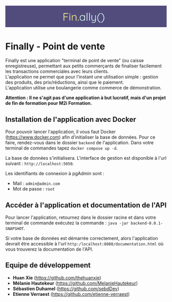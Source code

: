 <center> 

![Logo Finally](./docs/finally-logo.png)

</center>

# Finally - Point de vente
Finally est une application "terminal de point de vente" (ou caisse enregistreuse), permettant aux petits commerçants de finaliser facilement les transactions commerciales avec leurs clients. <br>
L'application ne permet que pour l'instant une utilisation simple : gestion des produits, des prix/réductions, ainsi que le paiement. <br>
L'application utilise une boulangerie comme commerce de démonstration.
<br>

**Attention : Il ne s'agit pas d'une application à but lucratif, mais d'un projet de fin de formation pour M2i Formation.**

## Installation de l'application avec Docker
Pour pouvoir lancer l'application, il vous faut Docker (https://www.docker.com) afin d'initialiser la base de données.
Pour ce faire, rendez-vous dans le dossier `backend` de l'application. Dans votre terminal de commandes tapez `docker compose up -d`. <br>

La base de données s'initialisera. L'interface de gestion est disponible à l'url suivant : `http://localhost:5050`.

Les identifiants de connexion à pgAdmin sont :
- Mail : `admin@admin.com`
- Mot de passe : `root`

## Accéder à l'application et documentation de l'API
Pour lancer l'application, retournez dans le dossier racine et dans votre terminal de commande exécutez la commande : `java -jar backend-0.0.1-SNAPSHOT`.

Si votre base de données est démarrée correctement, alors l'application devrait être accessible à l'url `http:/localhost:8080/documentation.html` où vous trouverez la documentation de l'API.

## Equipe de développement
- **Huan Xie** (https://github.com/thehuanxie)
- **Mélanie Hautekeur** (https://github.com/MelanieHautekeur)
- **Sébastien Duhamel** (https://github.com/sebdDev)
- **Etienne Verraest** (https://github.com/etienne-verraest)